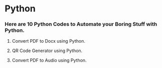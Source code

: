 # Python

### Here are 10 Python Codes to Automate your Boring Stuff with Python.

1. Convert PDF to Docx using Python.

2. QR Code Generator using Python.

3. Convert PDF to Audio using Python.
